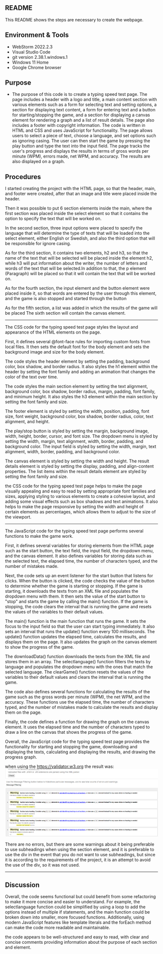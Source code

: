 ## README
This README shows the steps are necessary to create the webpage.

## Environment & Tools

- WebStorm 2022.2.3
- Visual Studio Code
- git version 2.38.1.windows.1
- Windows 11 Home
- Google Chrome browser

## Purpose

* The purpose of this code is to create a typing speed test page. The page includes a header with a logo and title, a main content section with various elements such as a form for selecting text and setting options, a section for displaying text content, a form for entering text and a button for starting/stopping the game, and a section for displaying a canvas element for rendering a graph and a list of result details. The page also includes a footer with copyright information. The code is written in HTML and CSS and uses JavaScript for functionality. The page allows users to select a piece of text, choose a language, and set options such as ignoring casing. The user can then start the game by pressing the play button and type the text into the input field. The page tracks the user's progress and displays the results in terms of gross words per minute (WPM), errors made, net WPM, and accuracy. The results are also displayed on a graph.

## Procedures

I started creating the project with the HTML page, so that the header, main, and footer were created, after that an image and title were placed inside the header.

Then it was possible to put 6 section elements inside the main, where the first section was placed inside the select element so that it contains the option to specify the text that will be worked on.

In the second section, three input options were placed to specify the language that will determine the type of texts that will be loaded into the select element, either English or Swedish, and also the third option that will be responsible for ignore casing.

As for the third section, it contains two elements, h2 and h3, so that the name of the text that will be selected will be placed inside the element h2, while h3 will put information about the writer, the number of letters and words of the text that will be selected.In addition to that, the p element (Paragraph) will be placed so that it will contain the text that will be worked on.

As for the fourth section, the input element and the button element were placed inside it, so that words are entered by the user through this element, and the game is also stopped and started through the button


As for the fifth section, a list was added in which the results of the game will be placed
The sixth section will contain the canvas element.

----------------------------
The CSS code for the typing speed test page styles the layout and appearance of the HTML elements on the page.

First, it defines several @font-face rules for importing custom fonts from local files. It then sets the default font for the body element and sets the background image and size for the body element.

The code styles the header element by setting the padding, background color, box shadow, and border radius. It also styles the h1 element within the header by setting the font family and adding an animation that changes the color of the text over time.

The code styles the main section element by setting the text alignment, background color, box shadow, border radius, margin, padding, font family, and minimum height. It also styles the h3 element within the main section by setting the font family and size.

The footer element is styled by setting the width, position, padding, font size, font weight, background color, box shadow, border radius, color, text alignment, and height.

The play/stop button is styled by setting the margin, background image, width, height, border, cursor, and font size. The dropdown menu is styled by setting the width, margin, text alignment, width, border, padding, and background color. The input field is styled by setting the width, margin, text alignment, width, border, padding, and background color.

The canvas element is styled by setting the width and height. The result details element is styled by setting the display, padding, and align-content properties. The list items within the result details element are styled by setting the font family and size.

the CSS code for the typing speed test page helps to make the page visually appealing and easy to read by setting appropriate font families and sizes, applying styling to various elements to create a cohesive layout, and adding some visual effects such as box shadows and text animations. It also helps to make the page responsive by setting the width and height of certain elements as percentages, which allows them to adjust to the size of the viewport.

---------------------------

The JavaScript code for the typing speed test page performs several functions to make the game work.

First, it defines several variables for storing elements from the HTML page such as the start button, the text field, the input field, the dropdown menu, and the canvas element. It also defines variables for storing data such as the selected text, the elapsed time, the number of characters typed, and the number of mistakes made.

Next, the code sets up an event listener for the start button that listens for clicks. When the button is clicked, the code checks the value of the button to determine whether the game is starting or stopping. If the game is starting, it downloads the texts from an XML file and populates the dropdown menu with them. It then sets the value of the start button to "stop" and starts the game by calling the main() function. If the game is stopping, the code clears the interval that is running the game and resets the values of the variables to their default values.

The main() function is the main function that runs the game. It sets the focus to the input field so that the user can start typing immediately. It also sets an interval that runs the update() function every 100 milliseconds. The update() function updates the elapsed time, calculates the results, and displays them on the page. It also updates the graph on the canvas element to show the progress of the game.

The downloadData() function downloads the texts from the XML file and stores them in an array. The selectlanguage() function filters the texts by language and populates the dropdown menu with the ones that match the selected language. The clearGame() function resets the values of the variables to their default values and clears the interval that is running the game.

The code also defines several functions for calculating the results of the game such as the gross words per minute (WPM), the net WPM, and the accuracy. These functions use the elapsed time, the number of characters typed, and the number of mistakes made to calculate the results and display them on the page.

Finally, the code defines a function for drawing the graph on the canvas element. It uses the elapsed time and the number of characters typed to draw a line on the canvas that shows the progress of the game.

Overall, the JavaScript code for the typing speed test page provides the functionality for starting and stopping the game, downloading and displaying the texts, calculating and displaying the results, and drawing the progress graph.


when using the https://validator.w3.org the result was:
![MarineGEO circle logo](./img/999.png "MarineGEO logo")

There are no errors, but there are some warnings about it being preferable to use subheadings when using the section element, and it is preferable to use the div in the event that you do not want to use subheadings, but since it is according to the requirements of the project, it is an attempt to avoid the use of the div, so it was not used.

---------------------------

## Discussion    

Overall, the code seems functional but could benefit from some refactoring to make it more concise and easier to understand. For example, the selectlanguage function could be simplified by using a loop to add the options instead of multiple if statements, and the main function could be broken down into smaller, more focused functions. Additionally, using modern JavaScript features like template literals and the forEach method can make the code more readable and maintainable.

the code appears to be well-structured and easy to read, with clear and concise comments providing information about the purpose of each section and element.